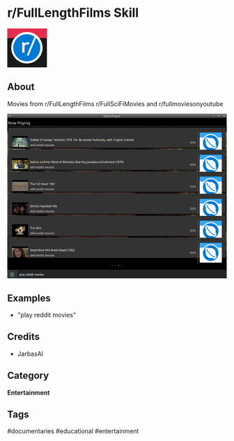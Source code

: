 # r/FullLengthFilms Skill

![](./ui/logo.png)

## About 

Movies from r/FullLengthFilms r/FullSciFiMovies and r/fullmoviesonyoutube

![](./gui.png)

## Examples 

* "play reddit movies"


## Credits 
- JarbasAl

## Category
**Entertainment**

## Tags
#documentaries
#educational
#entertainment
